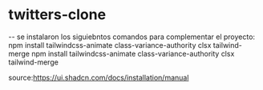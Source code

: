 # twitters-clone

-- se instalaron los siguiebntos comandos para complementar el proyecto:
npm install tailwindcss-animate class-variance-authority clsx tailwind-merge
npm install tailwindcss-animate class-variance-authority clsx tailwind-merge


source:https://ui.shadcn.com/docs/installation/manual
